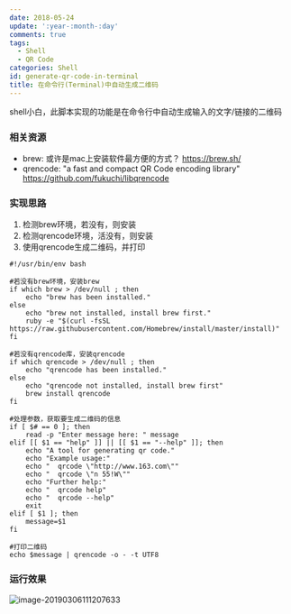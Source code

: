 ```yaml
---
date: 2018-05-24
update: ':year-:month-:day'
comments: true
tags:
  - Shell
  - QR Code
categories: Shell
id: generate-qr-code-in-terminal
title: 在命令行(Terminal)中自动生成二维码
---
```

shell小白，此脚本实现的功能是在命令行中自动生成输入的文字/链接的二维码
<!---more---> 

### 相关资源

- brew: 或许是mac上安装软件最方便的方式？ https://brew.sh/
- qrencode: "a fast and compact QR Code encoding library" https://github.com/fukuchi/libqrencode

### 实现思路

1. 检测brew环境，若没有，则安装
2. 检测qrencode环境，活没有，则安装
3. 使用qrencode生成二维码，并打印

```shell
#!/usr/bin/env bash

#若没有brew环境，安装brew
if which brew > /dev/null ; then
    echo "brew has been installed."
else
    echo "brew not installed, install brew first."
    ruby -e "$(curl -fsSL https://raw.githubusercontent.com/Homebrew/install/master/install)"
fi

#若没有qrencode库，安装qrencode
if which qrencode > /dev/null ; then
    echo "qrencode has been installed."
else
    echo "qrencode not installed, install brew first"
    brew install qrencode
fi

#处理参数，获取要生成二维码的信息
if [ $# == 0 ]; then
    read -p "Enter message here: " message
elif [[ $1 == "help" ]] || [[ $1 == "--help" ]]; then
    echo "A tool for generating qr code."
    echo "Example usage:"
    echo "  qrcode \"http://www.163.com\""
    echo "  qrcode \"n 55!W\""
    echo "Further help:"
    echo "  qrcode help"
    echo "  qrcode --help"
    exit
elif [ $1 ]; then
    message=$1
fi

#打印二维码
echo $message | qrencode -o - -t UTF8
```

### 运行效果

![image-20190306111207633](../images/image-20190306111207633.png)